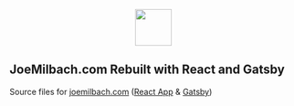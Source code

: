 <p align="center">
  <a href="http://joemilbach.com/">
    <img src="http://joemilbach.com/images/icn/icon-64x64.png" width="64">
  </a>
</p>

## JoeMilbach.com Rebuilt with React and Gatsby
Source files for [joemilbach.com](http://joemilbach.com "Joe Milbach's Website") ([React App](https://github.com/facebook/create-react-app) & [Gatsby](https://www.gatsbyjs.org/))
